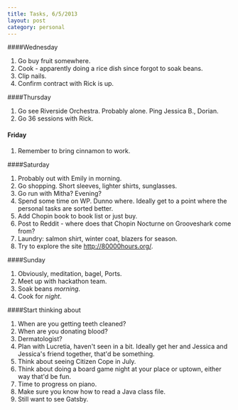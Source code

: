 ```yaml
---
title: Tasks, 6/5/2013
layout: post
category: personal
---
```


####Wednesday

1. Go buy fruit somewhere.
2. Cook - apparently doing a rice dish since forgot to soak beans.
3. Clip nails.
4. Confirm contract with Rick is up.

####Thursday

1.  Go see Riverside Orchestra. Probably alone. Ping Jessica B., Dorian.
2.  Go 36 sessions with Rick.

#### Friday

1. Remember to bring cinnamon to work.

####Saturday

1.  Probably out with Emily in morning.
2.  Go shopping.  Short sleeves, lighter shirts, sunglasses.
3.  Go run with Mitha?  Evening?
4.  Spend some time on WP.  Dunno where.  Ideally get to a point where the personal tasks are sorted better.
5.  Add Chopin book to book list or just buy.
6.  Post to Reddit - where does that Chopin Nocturne on Grooveshark come from?
7.  Laundry: salmon shirt, winter coat, blazers for season.
8.  Try to explore the site http://80000hours.org/.

####Sunday

1.  Obviously, meditation, bagel, Ports.
2.  Meet up with hackathon team.
3.  Soak beans *morning*.
4.  Cook for *night*.


####Start thinking about

1.  When are you getting teeth cleaned?
2.  When are you donating blood?
3.  Dermatologist?
4.  Plan with Lucretia, haven't seen in a bit.  Ideally get her and Jessica and Jessica's friend together, that'd be something.
5.  Think about seeing Citizen Cope in July.
6.  Think about doing a board game night at your place or uptown, either way that'd be fun.
7.  Time to progress on piano.
8.  Make sure you know how to read a Java class file.
9.  Still want to see Gatsby.
